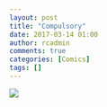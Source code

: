 ```yaml
---
layout: post
title: "Compulsory"
date: 2017-03-14 01:00
author: rcadmin
comments: true
categories: [Comics]
tags: []
---
```

<a href="../comics/2017/03/14"><img src="http://dl.bitsmack.com/comics/20170314.jpg" /></a>
